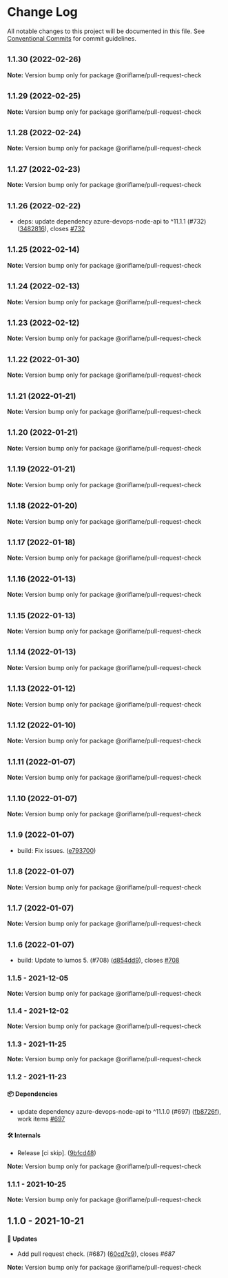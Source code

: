 # Change Log

All notable changes to this project will be documented in this file.
See [Conventional Commits](https://conventionalcommits.org) for commit guidelines.

## <small>1.1.30 (2022-02-26)</small>

**Note:** Version bump only for package @oriflame/pull-request-check





## <small>1.1.29 (2022-02-25)</small>

**Note:** Version bump only for package @oriflame/pull-request-check





## <small>1.1.28 (2022-02-24)</small>

**Note:** Version bump only for package @oriflame/pull-request-check





## <small>1.1.27 (2022-02-23)</small>

**Note:** Version bump only for package @oriflame/pull-request-check





## <small>1.1.26 (2022-02-22)</small>

* deps: update dependency azure-devops-node-api to ^11.1.1 (#732) ([3482816](https://github.com/Oriflame/conventional-changelog-tools/commit/3482816)), closes [#732](https://github.com/Oriflame/conventional-changelog-tools/issues/732)





## <small>1.1.25 (2022-02-14)</small>

**Note:** Version bump only for package @oriflame/pull-request-check





## <small>1.1.24 (2022-02-13)</small>

**Note:** Version bump only for package @oriflame/pull-request-check





## <small>1.1.23 (2022-02-12)</small>

**Note:** Version bump only for package @oriflame/pull-request-check





## <small>1.1.22 (2022-01-30)</small>

**Note:** Version bump only for package @oriflame/pull-request-check





## <small>1.1.21 (2022-01-21)</small>

**Note:** Version bump only for package @oriflame/pull-request-check





## <small>1.1.20 (2022-01-21)</small>

**Note:** Version bump only for package @oriflame/pull-request-check





## <small>1.1.19 (2022-01-21)</small>

**Note:** Version bump only for package @oriflame/pull-request-check





## <small>1.1.18 (2022-01-20)</small>

**Note:** Version bump only for package @oriflame/pull-request-check





## <small>1.1.17 (2022-01-18)</small>

**Note:** Version bump only for package @oriflame/pull-request-check





## <small>1.1.16 (2022-01-13)</small>

**Note:** Version bump only for package @oriflame/pull-request-check





## <small>1.1.15 (2022-01-13)</small>

**Note:** Version bump only for package @oriflame/pull-request-check





## <small>1.1.14 (2022-01-13)</small>

**Note:** Version bump only for package @oriflame/pull-request-check





## <small>1.1.13 (2022-01-12)</small>

**Note:** Version bump only for package @oriflame/pull-request-check





## <small>1.1.12 (2022-01-10)</small>

**Note:** Version bump only for package @oriflame/pull-request-check





## <small>1.1.11 (2022-01-07)</small>

**Note:** Version bump only for package @oriflame/pull-request-check





## <small>1.1.10 (2022-01-07)</small>

**Note:** Version bump only for package @oriflame/pull-request-check





## <small>1.1.9 (2022-01-07)</small>

* build: Fix issues. ([e793700](https://github.com/Oriflame/conventional-changelog-tools/commit/e793700))





## <small>1.1.8 (2022-01-07)</small>

**Note:** Version bump only for package @oriflame/pull-request-check





## <small>1.1.7 (2022-01-07)</small>

**Note:** Version bump only for package @oriflame/pull-request-check





## <small>1.1.6 (2022-01-07)</small>

* build: Update to lumos 5. (#708) ([d854dd9](https://github.com/Oriflame/conventional-changelog-tools/commit/d854dd9)), closes [#708](https://github.com/Oriflame/conventional-changelog-tools/issues/708)





### 1.1.5 - 2021-12-05

**Note:** Version bump only for package @oriflame/pull-request-check





### 1.1.4 - 2021-12-02

**Note:** Version bump only for package @oriflame/pull-request-check





### 1.1.3 - 2021-11-25

**Note:** Version bump only for package @oriflame/pull-request-check





### 1.1.2 - 2021-11-23

#### 📦 Dependencies

- update dependency azure-devops-node-api to ^11.1.0 (#697) ([fb8726f](https://github.com/Oriflame/conventional-changelog-tools/commit/fb8726fcdc49aa217cdf850db259bfbd5a8a9762)), work items [#697](https://github.com/Oriflame/conventional-changelog-tools/issues/697)

#### 🛠 Internals

- Release [ci skip]. ([9bfcd48](https://github.com/Oriflame/conventional-changelog-tools/commit/9bfcd48744a06bd26f3077e951be54dc67ca1e66))

**Note:** Version bump only for package @oriflame/pull-request-check





### 1.1.1 - 2021-10-25

**Note:** Version bump only for package @oriflame/pull-request-check





## 1.1.0 - 2021-10-21

#### 🚀 Updates

- Add pull request check. (#687) ([60cd7c9](https://github.com/Oriflame/conventional-changelog-tools/commit/60cd7c9d1df56adf6bd4b87901f0b6fd39d44e01)), closes  _#687_

**Note:** Version bump only for package @oriflame/pull-request-check
